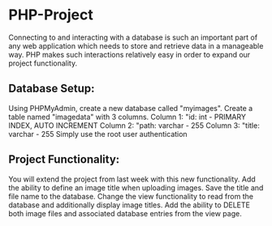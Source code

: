 # PHP-Project
Connecting to and interacting with a database is such an important part of any web application which needs to store and retrieve data in a manageable way. PHP makes such interactions relatively easy in order to expand our project functionality.

## Database Setup:
Using PHPMyAdmin, create a new database called "myimages".
Create a table named "imagedata" with 3 columns.
Column 1: "id: int - PRIMARY INDEX, AUTO INCREMENT
Column 2: "path: varchar - 255
Column 3: "title: varchar - 255
Simply use the root user authentication

## Project Functionality:
You will extend the project from last week with this new functionality.
Add the ability to define an image title when uploading images.
Save the title and file name to the database.
Change the view functionality to read from the database and additionally display image titles.
Add the ability to DELETE both image files and associated database entries from the view page.
